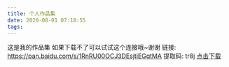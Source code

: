 ```yaml
---
title: 个人作品集
date: 2020-08-01 07:18:55
tags: 
---
```

这是我的作品集
如果下载不了可以试试这个连接哦~谢谢
链接: https://pan.baidu.com/s/1RnRU00OCJ3DEsjtiEGqtMA 提取码: tr8j
 [点击下载](/download/17816117948孙轶群浙江理工大学工业设计作品集.pdf")